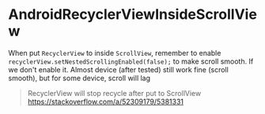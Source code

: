 # AndroidRecyclerViewInsideScrollView

When put `RecyclerView` to inside `ScrollView`, remember to enable `recyclerView.setNestedScrollingEnabled(false);` to make scroll smooth.
If we don't enable it. Almost device (after tested) still work fine (scroll smooth), but for some device, scroll will lag

> RecyclerView will stop recycle after put to ScrollView
https://stackoverflow.com/a/52309179/5381331